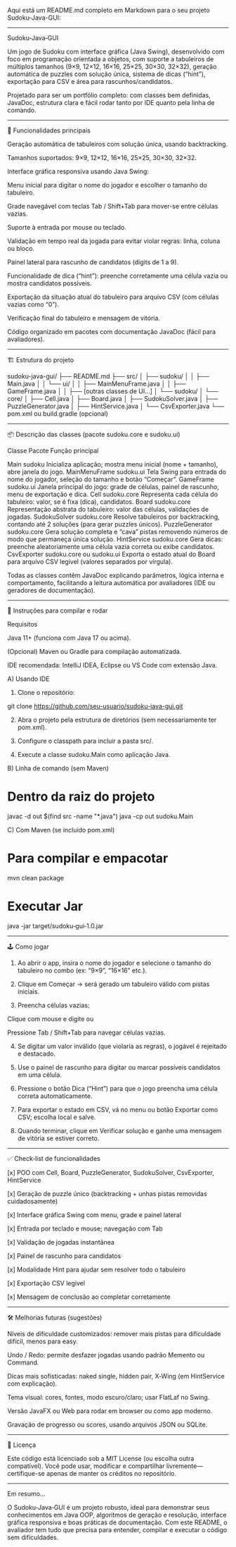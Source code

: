 
Aqui está um README.md completo em Markdown para o seu projeto Sudoku‑Java-GUI:


---

Sudoku‑Java‑GUI

Um jogo de Sudoku com interface gráfica (Java Swing), desenvolvido com foco em programação orientada a objetos, com suporte a tabuleiros de múltiplos tamanhos (9×9, 12×12, 16×16, 25×25, 30×30, 32×32), geração automática de puzzles com solução única, sistema de dicas (“hint”), exportação para CSV e área para rascunhos/candidatos.

Projetado para ser um portfólio completo: com classes bem definidas, JavaDoc, estrutura clara e fácil rodar tanto por IDE quanto pela linha de comando.


---

🎯 Funcionalidades principais

Geração automática de tabuleiros com solução única, usando backtracking.

Tamanhos suportados: 9×9, 12×12, 16×16, 25×25, 30×30, 32×32.

Interface gráfica responsiva usando Java Swing:

Menu inicial para digitar o nome do jogador e escolher o tamanho do tabuleiro.

Grade navegável com teclas Tab / Shift+Tab para mover-se entre células vazias.

Suporte à entrada por mouse ou teclado.

Validação em tempo real da jogada para evitar violar regras: linha, coluna ou bloco.

Painel lateral para rascunho de candidatos (digits de 1 a 9).


Funcionalidade de dica (“hint”): preenche corretamente uma célula vazia ou mostra candidatos possíveis.

Exportação da situação atual do tabuleiro para arquivo CSV (com células vazias como “0”).

Verificação final do tabuleiro e mensagem de vitória.

Código organizado em pacotes com documentação JavaDoc (fácil para avaliadores).



---

🏗️ Estrutura do projeto

sudoku-java-gui/
├── README.md
├── src/
│   ├── sudoku/
│   │   ├── Main.java
│   │   └── ui/
│   │       ├── MainMenuFrame.java
│   │       ├── GameFrame.java
│   │       ├── [outras classes de UI…]
│   └── sudoku/
│       └── core/
│           ├── Cell.java
│           ├── Board.java
│           ├── SudokuSolver.java
│           ├── PuzzleGenerator.java
│           ├── HintService.java
│           └── CsvExporter.java
└── pom.xml ou build.gradle (opcional)


---

📦 Descrição das classes (pacote sudoku.core e sudoku.ui)

Classe	Pacote	Função principal

Main	sudoku	Inicializa aplicação; mostra menu inicial (nome + tamanho), abre janela do jogo.
MainMenuFrame	sudoku.ui	Tela Swing para entrada do nome do jogador, seleção do tamanho e botão “Começar”.
GameFrame	sudoku.ui	Janela principal do jogo: grade de células, painel de rascunho, menu de exportação e dica.
Cell	sudoku.core	Representa cada célula do tabuleiro: valor, se é fixa (dica), candidatos.
Board	sudoku.core	Representação abstrata do tabuleiro: valor das células, validações de jogadas.
SudokuSolver	sudoku.core	Resolve tabuleiros por backtracking, contando até 2 soluções (para gerar puzzles únicos).
PuzzleGenerator	sudoku.core	Gera solução completa e “cava” pistas removendo números de modo que permaneça única solução.
HintService	sudoku.core	Gera dicas: preenche aleatoriamente uma célula vazia correta ou exibe candidatos.
CsvExporter	sudoku.core ou sudoku.ui	Exporta o estado atual do Board para arquivo CSV legível (valores separados por vírgula).


Todas as classes contêm JavaDoc explicando parâmetros, lógica interna e comportamento, facilitando a leitura automática por avaliadores (IDE ou geradores de documentação).


---

🚀 Instruções para compilar e rodar

Requisitos

Java 11+ (funciona com Java 17 ou acima).

(Opcional) Maven ou Gradle para compilação automatizada.

IDE recomendada: IntelliJ IDEA, Eclipse ou VS Code com extensão Java.


A) Usando IDE

1. Clone o repositório:

git clone https://github.com/seu-usuario/sudoku-java-gui.git


2. Abra o projeto pela estrutura de diretórios (sem necessariamente ter pom.xml).


3. Configure o classpath para incluir a pasta src/.


4. Execute a classe sudoku.Main como aplicação Java.



B) Linha de comando (sem Maven)

# Dentro da raiz do projeto
javac -d out $(find src -name "*.java")
java -cp out sudoku.Main

C) Com Maven (se incluído pom.xml)

# Para compilar e empacotar
mvn clean package

# Executar Jar
java -jar target/sudoku‑gui‑1.0.jar


---

🕹️ Como jogar

1. Ao abrir o app, insira o nome do jogador e selecione o tamanho do tabuleiro no combo (ex: “9×9”, “16×16” etc.).


2. Clique em Começar → será gerado um tabuleiro válido com pistas iniciais.


3. Preencha células vazias:

Clique com mouse e digite ou

Pressione Tab / Shift+Tab para navegar células vazias.



4. Se digitar um valor inválido (que violaria as regras), o jogável é rejeitado e destacado.


5. Use o painel de rascunho para digitar ou marcar possíveis candidatos em uma célula.


6. Pressione o botão Dica (“Hint”) para que o jogo preencha uma célula correta automaticamente.


7. Para exportar o estado em CSV, vá no menu ou botão Exportar como CSV; escolha local e salve.


8. Quando terminar, clique em Verificar solução e ganhe uma mensagem de vitória se estiver correto.




---

✅ Check‑list de funcionalidades

[x] POO com Cell, Board, PuzzleGenerator, SudokuSolver, CsvExporter, HintService

[x] Geração de puzzle único (backtracking + unhas pistas removidas cuidadosamente)

[x] Interface gráfica Swing com menu, grade e painel lateral

[x] Entrada por teclado e mouse; navegação com Tab

[x] Validação de jogadas instantânea

[x] Painel de rascunho para candidatos

[x] Modalidade Hint para ajudar sem resolver todo o tabuleiro

[x] Exportação CSV legível

[x] Mensagem de conclusão ao completar corretamente



---

🛠️ Melhorias futuras (sugestões)

Níveis de dificuldade customizados: remover mais pistas para dificuldade difícil, menos para easy.

Undo / Redo: permite desfazer jogadas usando padrão Memento ou Command.

Dicas mais sofisticadas: naked single, hidden pair, X‑Wing (em HintService com explicação).

Tema visual: cores, fontes, modo escuro/claro; usar FlatLaf no Swing.

Versão JavaFX ou Web para rodar em browser ou como app moderno.

Gravação de progresso ou scores, usando arquivos JSON ou SQLite.



---

📜 Licença

Este código está licenciado sob a MIT License (ou escolha outra compatível). Você pode usar, modificar e compartilhar livremente—certifique-se apenas de manter os créditos no repositório.


---

Em resumo...

O Sudoku‑Java‑GUI é um projeto robusto, ideal para demonstrar seus conhecimentos em Java OOP, algoritmos de geração e resolução, interface gráfica responsiva e boas práticas de documentação. Com este README, o avaliador tem tudo que precisa para entender, compilar e executar o código sem dificuldades.


